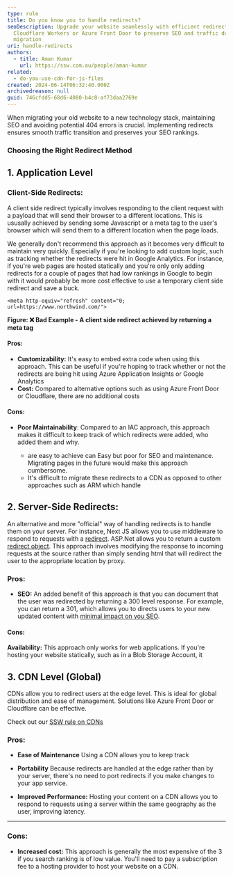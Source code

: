 ```yaml
---
type: rule
title: Do you know you to handle redirects?
seoDescription: Upgrade your website seamlessly with efficient redirects using
  Cloudflare Workers or Azure Front Door to preserve SEO and traffic during the
  migration
uri: handle-redirects
authors:
  - title: Aman Kumar
    url: https://ssw.com.au/people/aman-kumar
related:
  - do-you-use-cdn-for-js-files
created: 2024-06-14T06:32:40.000Z
archivedreason: null
guid: 746cfdd5-68d6-4080-b4c8-af73daa2769e
---
```

When migrating your old website to a new technology stack, maintaining SEO and avoiding potential 404 errors is crucial. Implementing redirects ensures smooth traffic transition and preserves your SEO rankings.

<!--endintro-->

### Choosing the Right Redirect Method

## 1. Application Level

### Client-Side Redirects:

A client side redirect typically involves responding to the client request with a payload that will send their browser to a different locations. This is ususally achieved by sending some Javascript or a meta tag to the user's browser which will send them to a different location when the page loads. 

We generally don't recommend this approach as it becomes very difficult to maintain very quickly. Especially if you're looking to add custom logic, such as tracking whether the redirects were hit in Google Analytics. For instance, if you're web pages are hosted statically and you're only only adding redirects for a couple of pages that had low rankings in Google to begin with it would probably be more cost effective to use a temporary client side redirect and save a buck.

```
<meta http-equiv="refresh" content="0; url=https://www.northwind.com/">
```

**Figure: ❌ Bad Example -  A client side redirect achieved by returning a meta tag**

#### **Pros:**

* **Customizability:** It's easy to embed extra code when using this approach. This can be useful if you're hoping to track whether or not the redirects are being hit using Azure Application Insights or Google Analytics
* **Cost:** Compared to alternative options such as using Azure Front Door or Cloudflare, there are no additional costs 

#### **Cons:**

* **Poor Maintainability**: Compared to an IAC approach, this approach makes it difficult to keep track of which redirects were added, who added them and why.

  * are easy to achieve can Easy but poor for SEO and maintenance. Migrating pages in the future would make this approach cumbersome.
  * It's difficult to migrate these redirects to a CDN as opposed to other approaches such as ARM which handle 

## 2. Server-Side Redirects:

An alternative and more "official" way of handling redirects is to handle them on your server. For instance, Next JS allows you to use middleware to respond to requests with a [redirect](https://nextjs.org/docs/app/building-your-application/routing/redirecting#nextresponseredirect-in-middleware). ASP.Net allows you to return a custom [redirect object](https://learn.microsoft.com/en-us/dotnet/api/system.web.httpresponse.redirect?view=netframework-4.8.1). This approach involves modifying the response to incoming requests at the source rather than simply sending html that will redirect the user to the appropriate location by proxy.

### Pros:

* **SEO:** An added benefit of this approach is that you can document that the user was redirected by returning a 300 level response. For example, you can return a 301, which allows you to directs users to your new updated content with [minimal impact on you SEO](https://audisto.com/guides/redirects/#redirect---moved-permanently).

#### Cons:

 **Availability:** This approach only works for web applications. If you're hosting your website statically, such as in a Blob Storage Account, it 

## 3. CDN Level (Global)

CDNs allow you to redirect users at the edge level. This is ideal for global distribution and ease of management. Solutions like Azure Front Door or Cloudflare can be effective.

Check out our [SSW rule on CDNs](/do-you-use-cdn-for-js-files)

### Pros:
* **Ease of Maintenance** Using a CDN allows you to keep track 

* **Portability** Because redirects are handled at the edge rather than by your server, there's no need to port redirects if you make changes to your app service.

* **Improved Performance:** Hosting your content on a CDN allows you to respond to requests using a server within the same geography as the user, improving latency.

*** 

### Cons: 
* **Increased cost:** This approach is generally the most expensive of the 3 if you search ranking is of low value. You'll need to pay a subscription fee to a hosting provider to host your website on a CDN.
